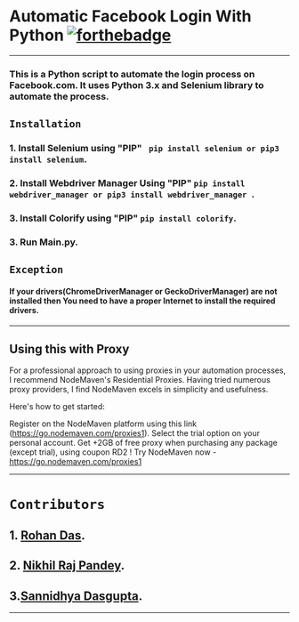 # Automatic Facebook Login With Python [![forthebadge](https://forthebadge.com/images/badges/made-with-python.svg)](https://forthebadge.com)
---
### This is a Python script to automate the login process on Facebook.com. It uses Python 3.x and  Selenium library to automate the process.

## ```Installation```
### 1. Install Selenium using "PIP" ``` pip install selenium or pip3 install selenium```.
### 2. Install Webdriver Manager Using "PIP" ```pip install webdriver_manager or pip3 install webdriver_manager ```.
### 3. Install Colorify using "PIP" ```pip install colorify```.
### 3. Run Main.py.

## ```Exception```
#### If your drivers(ChromeDriverManager or GeckoDriverManager) are not installed then You need to have a proper Internet to install the required drivers.
---
## Using this with Proxy
For a professional approach to using proxies in your automation processes, I recommend NodeMaven's Residential Proxies. Having tried numerous proxy providers, I find NodeMaven excels in simplicity and usefulness.

Here's how to get started:

Register on the NodeMaven platform using this link (https://go.nodemaven.com/proxies1).
Select the trial option on your personal account.
Get +2GB of free proxy when purchasing any package (except trial), using coupon RD2 ! Try NodeMaven now - https://go.nodemaven.com/proxies1

---
# ```Contributors```
## 1. [Rohan Das](https://rohandas28.github.io/).
## 2. [Nikhil Raj Pandey](https://github.com/NikhilRajPandey).
## 3.[Sannidhya Dasgupta](https://github.com/Sannidhya127).
---
